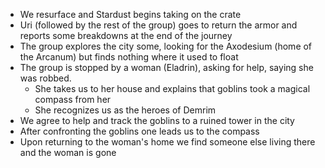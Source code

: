 <!-- TITLE: 2019 10 05 -->
<!-- SUBTITLE: A quick summary of 2019 10 05 -->

* We resurface and Stardust begins taking on the crate
* Uri (followed by the rest of the group) goes to return the armor and reports some breakdowns at the end of the journey
* The group explores the city some, looking for the Axodesium (home of the Arcanum) but finds nothing where it used to float
* The group is stopped by a woman (Eladrin), asking for help, saying she was robbed.
	* She takes us to her house and explains that goblins took a magical compass from her
	* She recognizes us as the heroes of Demrim
* We agree to help and track the goblins to a ruined tower in the city
* After confronting the goblins one leads us to the compass
* Upon returning to the woman's home we find someone else living there and the woman is gone